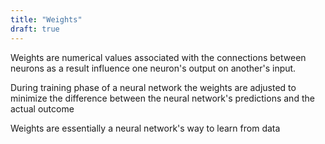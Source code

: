 ```yaml
---
title: "Weights"
draft: true
---
```


Weights are numerical values associated with the connections between neurons as a result influence one neuron's output on another's input.

During training phase of a neural network the weights are adjusted to minimize the difference between the neural network's predictions and the actual outcome

Weights are essentially a neural network's way to learn from data 
